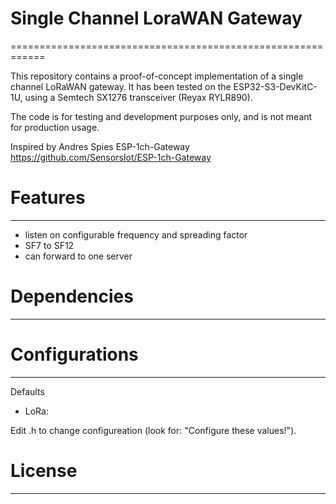 # Single Channel LoraWAN Gateway
============================================================


This repository contains a proof-of-concept implementation of a single channel LoRaWAN gateway. 
It has been tested on the ESP32-S3-DevKitC-1U, using a Semtech SX1276 transceiver (Reyax RYLR890).

The code is for testing and development purposes only, and is not meant for production usage.

Inspired by Andres Spies ESP-1ch-Gateway https://github.com/SensorsIot/ESP-1ch-Gateway

# Features
------------------------
- listen on configurable frequency and spreading factor
- SF7 to SF12
- can forward to one server


# Dependencies
------------------------



# Configurations
------------------------
Defaults
- LoRa: 

Edit .h to change configureation (look for: "Configure these values!").


# License
------------------------